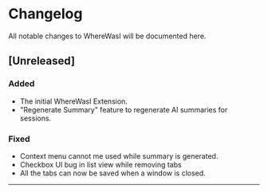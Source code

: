 # Changelog

All notable changes to WhereWasI will be documented here.

## [Unreleased]

### Added

- The initial WhereWasI Extension.
- "Regenerate Summary" feature to regenerate AI summaries for sessions.

### Fixed

- Context menu cannot me used while summary is generated.
- Checkbox UI bug in list view while removing tabs
- All the tabs can now be saved when a window is closed.

---
